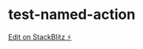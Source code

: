 # test-named-action

[Edit on StackBlitz ⚡️](https://stackblitz.com/edit/sveltejs-kit-template-default-qtdilz)